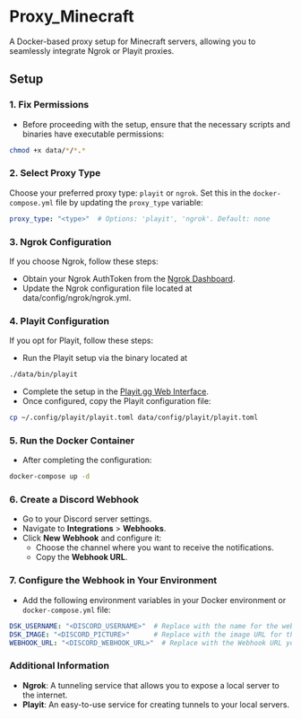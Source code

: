 # Proxy_Minecraft

A Docker-based proxy setup for Minecraft servers, allowing you to seamlessly integrate Ngrok or Playit proxies.

## Setup

### 1. Fix Permissions
- Before proceeding with the setup, ensure that the necessary scripts and binaries have executable permissions:

```bash
chmod +x data/*/*.*
```

### 2. Select Proxy Type
Choose your preferred proxy type: `playit` or `ngrok`. Set this in the `docker-compose.yml` file by updating the `proxy_type` variable:

```yaml
proxy_type: "<type>"  # Options: 'playit', 'ngrok'. Default: none
```

### 3. Ngrok Configuration
If you choose Ngrok, follow these steps:

- Obtain your Ngrok AuthToken from the [Ngrok Dashboard](!https://dashboard.ngrok.com/get-started/your-authtoken).
- Update the Ngrok configuration file located at data/config/ngrok/ngrok.yml.

### 4. Playit Configuration
If you opt for Playit, follow these steps:

- Run the Playit setup via the binary located at
```bash
./data/bin/playit
```
- Complete the setup in the [Playit.gg Web Interface](!https://playit.gg/account/agents).
- Once configured, copy the Playit configuration file:
```bash
cp ~/.config/playit/playit.toml data/config/playit/playit.toml
```

### 5. Run the Docker Container
- After completing the configuration:
```bash
docker-compose up -d
```

### 6. Create a Discord Webhook
- Go to your Discord server settings.
- Navigate to **Integrations** > **Webhooks**.
- Click **New Webhook** and configure it:
  - Choose the channel where you want to receive the notifications.
  - Copy the **Webhook URL**.

### 7. Configure the Webhook in Your Environment
- Add the following environment variables in your Docker environment or `docker-compose.yml` file:

```yaml
DSK_USERNAME: "<DISCORD_USERNAME>"  # Replace with the name for the webhook profile
DSK_IMAGE: "<DISCORD_PICTURE>"      # Replace with the image URL for the webhook profile
WEBHOOK_URL: "<DISCORD_WEBHOOK_URL>"  # Replace with the Webhook URL you copied earlier
```

### Additional Information
- **Ngrok**: A tunneling service that allows you to expose a local server to the internet.
- **Playit**: An easy-to-use service for creating tunnels to your local servers.

